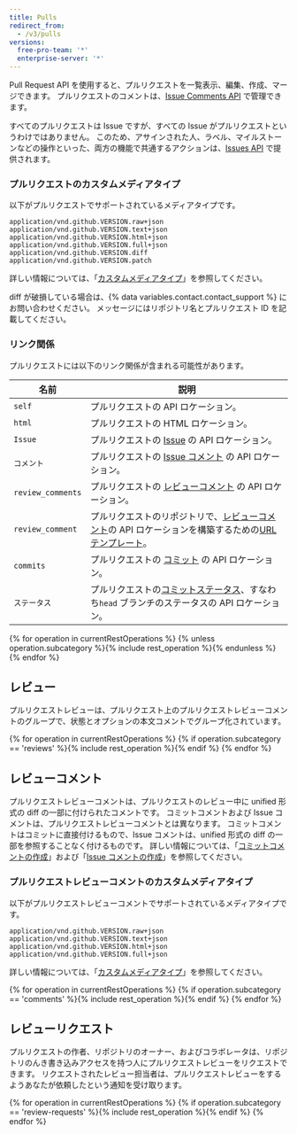 ```yaml
---
title: Pulls
redirect_from:
  - /v3/pulls
versions:
  free-pro-team: '*'
  enterprise-server: '*'
---
```


Pull Request API を使用すると、プルリクエストを一覧表示、編集、作成、マージできます。 プルリクエストのコメントは、[Issue Comments API](/rest/reference/issues#comments) で管理できます。

すべてのプルリクエストは Issue ですが、すべての Issue がプルリクエストというわけではありません。 このため、アサインされた人、ラベル、マイルストーンなどの操作といった、両方の機能で共通するアクションは、[Issues API](/v3/issues) で提供されます。

### プルリクエストのカスタムメディアタイプ

以下がプルリクエストでサポートされているメディアタイプです。

    application/vnd.github.VERSION.raw+json
    application/vnd.github.VERSION.text+json
    application/vnd.github.VERSION.html+json
    application/vnd.github.VERSION.full+json
    application/vnd.github.VERSION.diff
    application/vnd.github.VERSION.patch

詳しい情報については、「[カスタムメディアタイプ](/rest/overview/media-types)」を参照してください。

<a id="diff-error">

diff が破損している場合は、{% data variables.contact.contact_support %} にお問い合わせください。 メッセージにはリポジトリ名とプルリクエスト ID を記載してください。

### リンク関係

プルリクエストには以下のリンク関係が含まれる可能性があります。

| 名前                | 説明                                                                                               |
| ----------------- | ------------------------------------------------------------------------------------------------ |
| `self`            | プルリクエストの API ロケーション。                                                                             |
| `html`            | プルリクエストの HTML ロケーション。                                                                            |
| `Issue`           | プルリクエストの [Issue](/v3/issues/) の API ロケーション。                                                      |
| `コメント`            | プルリクエストの [Issue コメント](/v3/issues/comments/) の API ロケーション。                                        |
| `review_comments` | プルリクエストの [レビューコメント](/v3/pulls/comments/) の API ロケーション。                                           |
| `review_comment`  | プルリクエストのリポジトリで、[レビューコメント](/v3/pulls/comments/)の API ロケーションを構築するための[URL テンプレート](/v3/#hypermedia)。 |
| `commits`         | プルリクエストの [コミット](#list-commits-on-a-pull-request) の API ロケーション。                                   |
| `ステータス`           | プルリクエストの[コミットステータス](/v3/repos/statuses/)、すなわち`head` ブランチのステータスの API ロケーション。                      |

{% for operation in currentRestOperations %}
  {% unless operation.subcategory %}{% include rest_operation %}{% endunless %}
{% endfor %}

## レビュー

プルリクエストレビューは、プルリクエスト上のプルリクエストレビューコメントのグループで、状態とオプションの本文コメントでグループ化されています。

{% for operation in currentRestOperations %}
  {% if operation.subcategory == 'reviews' %}{% include rest_operation %}{% endif %}
{% endfor %}

## レビューコメント

プルリクエストレビューコメントは、プルリクエストのレビュー中に unified 形式の diff の一部に付けられたコメントです。 コミットコメントおよび Issue コメントは、プルリクエストレビューコメントとは異なります。 コミットコメントはコミットに直接付けるもので、Issue コメントは、unified 形式の diff の一部を参照することなく付けるものです。 詳しい情報については、「[コミットコメントの作成](/rest/reference/git#create-a-commit)」および「[Issue コメントの作成](/rest/reference/issues#create-an-issue-comment)」を参照してください。

### プルリクエストレビューコメントのカスタムメディアタイプ

以下がプルリクエストレビューコメントでサポートされているメディアタイプです。

    application/vnd.github.VERSION.raw+json
    application/vnd.github.VERSION.text+json
    application/vnd.github.VERSION.html+json
    application/vnd.github.VERSION.full+json

詳しい情報については、「[カスタムメディアタイプ](/rest/overview/media-types)」を参照してください。

{% for operation in currentRestOperations %}
  {% if operation.subcategory == 'comments' %}{% include rest_operation %}{% endif %}
{% endfor %}

## レビューリクエスト

プルリクエストの作者、リポジトリのオーナー、およびコラボレータは、リポジトリのんき書き込みアクセスを持つ人にプルリクエストレビューをリクエストできます。 リクエストされたレビュー担当者は、プルリクエストレビューをするようあなたが依頼したという通知を受け取ります。

{% for operation in currentRestOperations %}
  {% if operation.subcategory == 'review-requests' %}{% include rest_operation %}{% endif %}
{% endfor %}

